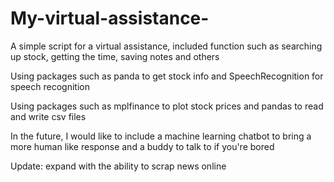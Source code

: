 # My-virtual-assistance-
A simple script for a virtual assistance, included function such as searching up stock, getting the time, saving notes and others 

Using packages such as panda to get stock info and SpeechRecognition for speech recognition

Using packages such as mplfinance to plot stock prices and pandas to read and write csv files 

In the future, I would like to include a machine learning chatbot to bring a more human like response and a buddy to talk to if you're bored

Update: expand with the ability to scrap news online 

